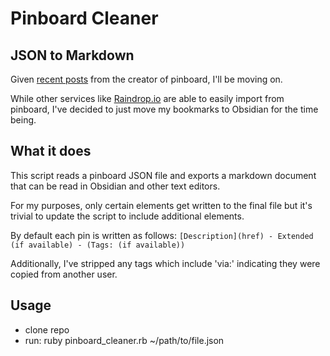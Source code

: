 # Pinboard Cleaner
## JSON to Markdown

Given [recent posts](https://mastodon.social/@alexcox/112916413641632058) from the creator of pinboard, I'll be moving on.

While other services like [Raindrop.io](http://raindrop.io) are able to easily import from pinboard, I've decided to just move my bookmarks to Obsidian for the time being.

## What it does
This script reads a pinboard JSON file and exports a markdown document that can be read in Obsidian and other text editors.

For my purposes, only certain elements get written to the final file but it's trivial to update the script to include additional elements.

By default each pin is written as follows:
`[Description](href) - Extended (if available) - (Tags: (if available))`

Additionally, I've stripped any tags which include 'via:' indicating they were copied from another user.

## Usage
- clone repo
- run: ruby pinboard_cleaner.rb ~/path/to/file.json

